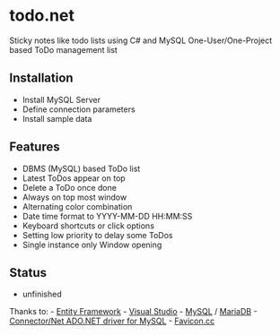 # todo.net
Sticky notes like todo lists using C# and MySQL
One-User/One-Project based ToDo management list

## Installation
 - Install MySQL Server
 - Define connection parameters
 - Install sample data

## Features
 - DBMS (MySQL) based ToDo list
 - Latest ToDos appear on top
 - Delete a ToDo once done
 - Always on top most window
 - Alternating color combination
 - Date time format to YYYY-MM-DD HH:MM:SS
 - Keyboard shortcuts or click options
 - Setting low priority to delay some ToDos
 - Single instance only Window opening

## Status
 - unfinished

Thanks to:
	- [Entity Framework](https://msdn.microsoft.com/en-us/library/aa937723(v=vs.113).aspx)
	- [Visual Studio](https://www.visualstudio.com/)
	- [MySQL](https://www.mysql.com/) / [MariaDB](https://mariadb.org/)
	- [Connector/Net ADO.NET driver for MySQL](https://dev.mysql.com/downloads/connector/net/)
	- [Favicon.cc](http://www.favicon.cc/)
